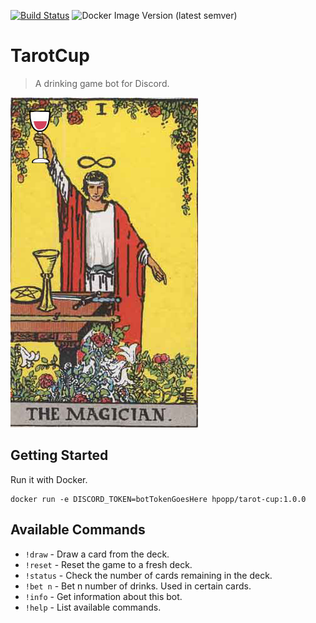 [![Build Status](https://travis-ci.org/hpopp/tarot-cup.svg?branch=master)](https://travis-ci.org/hpopp/tarot-cup)
![Docker Image Version (latest semver)](https://img.shields.io/docker/v/hpopp/tarot-cup)

# TarotCup
> A drinking game bot for Discord.

![Tarot Cup](https://raw.githubusercontent.com/hpopp/tarot-cup/master/tarot-cup.jpg)

## Getting Started

Run it with Docker.

```
docker run -e DISCORD_TOKEN=botTokenGoesHere hpopp/tarot-cup:1.0.0
```

## Available Commands

- `!draw` - Draw a card from the deck.
- `!reset` - Reset the game to a fresh deck.
- `!status` - Check the number of cards remaining in the deck.
- `!bet n` - Bet n number of drinks. Used in certain cards.
- `!info` - Get information about this bot.
- `!help` - List available commands.
